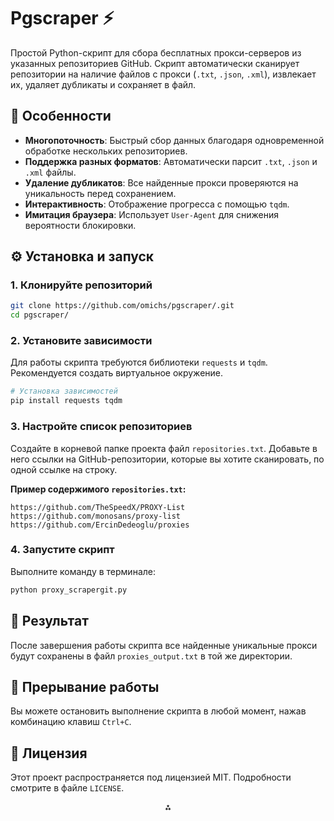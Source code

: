 # Pgscraper ⚡

Простой Python-скрипт для сбора бесплатных прокси-серверов из указанных репозиториев GitHub. Скрипт автоматически сканирует репозитории на наличие файлов с прокси (`.txt`, `.json`, `.xml`), извлекает их, удаляет дубликаты и сохраняет в файл.

## 🚀 Особенности

* **Многопоточность**: Быстрый сбор данных благодаря одновременной обработке нескольких репозиториев.
* **Поддержка разных форматов**: Автоматически парсит `.txt`, `.json` и `.xml` файлы.
* **Удаление дубликатов**: Все найденные прокси проверяются на уникальность перед сохранением.
* **Интерактивность**: Отображение прогресса с помощью `tqdm`.
* **Имитация браузера**: Использует `User-Agent` для снижения вероятности блокировки.


## ⚙️ Установка и запуск

### 1. Клонируйте репозиторий

```bash
git clone https://github.com/omichs/pgscraper/.git
cd pgscraper/
```


### 2. Установите зависимости

Для работы скрипта требуются библиотеки `requests` и `tqdm`. Рекомендуется создать виртуальное окружение.

```bash
# Установка зависимостей
pip install requests tqdm
```


### 3. Настройте список репозиториев

Создайте в корневой папке проекта файл `repositories.txt`. Добавьте в него ссылки на GitHub-репозитории, которые вы хотите сканировать, по одной ссылке на строку.

**Пример содержимого `repositories.txt`:**

```
https://github.com/TheSpeedX/PROXY-List
https://github.com/monosans/proxy-list
https://github.com/ErcinDedeoglu/proxies
```


### 4. Запустите скрипт

Выполните команду в терминале:

```bash
python proxy_scrapergit.py
```


## 📝 Результат

После завершения работы скрипта все найденные уникальные прокси будут сохранены в файл `proxies_output.txt` в той же директории.

## 🛑 Прерывание работы

Вы можете остановить выполнение скрипта в любой момент, нажав комбинацию клавиш `Ctrl+C`.

## 📄 Лицензия

Этот проект распространяется под лицензией MIT. Подробности смотрите в файле `LICENSE`.

<div style="text-align: center">⁂</div>

[^1]: proxy_scrapergit.py

